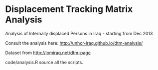 Displacement Tracking Matrix Analysis
============

Analysis of Internally displaced Persons in Iraq - starting from Dec 2013 

Consult the analysis here: http://unhcr-iraq.github.io/dtm-analysis/

Dataset from http://iomiraq.net/dtm-page

code/analysis.R source all the scripts.


   